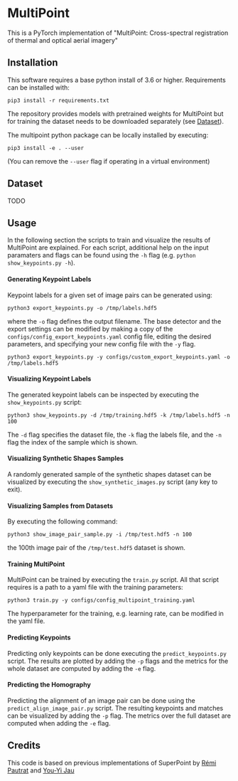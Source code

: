 
# MultiPoint
This is a PyTorch implementation of "MultiPoint: Cross-spectral registration of
thermal and optical aerial imagery"

## Installation
This software requires a base python install of 3.6 or higher.
Requirements can be installed with:
```
pip3 install -r requirements.txt
```

The repository provides models with pretrained weights for MultiPoint but for training the dataset needs to be downloaded separately (see [Dataset](#dataset)).

The multipoint python package can be locally installed by executing:
```
pip3 install -e . --user
```
(You can remove the `--user` flag if operating in a virtual environment)

## Dataset
TODO

## Usage
In the following section the scripts to train and visualize the results of MultiPoint are explained. For each script, additional help on the input paramaters and flags can be found using the `-h` flag (e.g. `python show_keypoints.py -h`).

#### Generating Keypoint Labels
Keypoint labels for a given set of image pairs can be generated using:

```
python3 export_keypoints.py -o /tmp/labels.hdf5
```

where the `-o` flag defines the output filename. The base detector and the export settings can be modified by making a copy of the `configs/config_export_keypoints.yaml` config file, editing the desired parameters, and specifying your new config file with the `-y` flag.
```
python3 export_keypoints.py -y configs/custom_export_keypoints.yaml -o /tmp/labels.hdf5
```


#### Visualizing Keypoint Labels
The generated keypoint labels can be inspected by executing the `show_keypoints.py` script:

```
python3 show_keypoints.py -d /tmp/training.hdf5 -k /tmp/labels.hdf5 -n 100
```

The `-d` flag specifies the dataset file, the `-k` flag the labels file, and the `-n` flag the index of the sample which is shown.

#### Visualizing Synthetic Shapes Samples
A randomly generated sample of the synthetic shapes dataset can be visualized by executing the `show_synthetic_images.py` script (any key to exit).

#### Visualizing Samples from Datasets
By executing the following command:
```
python3 show_image_pair_sample.py -i /tmp/test.hdf5 -n 100
```

the 100th image pair of the `/tmp/test.hdf5` dataset is shown.

#### Training MultiPoint
MultiPoint can be trained by executing the `train.py` script. All that script requires is a path to a yaml file with the training parameters:

```
python3 train.py -y configs/config_multipoint_training.yaml
```

The hyperparameter for the training, e.g. learning rate, can be modified in the yaml file.

#### Predicting Keypoints
Predicting only keypoints can be done executing the `predict_keypoints.py` script.
The results are plotted by adding the `-p` flags and the metrics for the whole dataset are computed by adding the `-e` flag.

#### Predicting the Homography
Predicting the alignment of an image pair can be done using the `predict_align_image_pair.py` script.
The resulting keypoints and matches can be visualized by adding the `-p` flag.
The metrics over the full dataset are computed when adding the `-e` flag.

## Credits
This code is based on previous implementations of SuperPoint by [Rémi Pautrat](https://github.com/rpautrat/SuperPoint) and  [You-Yi Jau](https://github.com/eric-yyjau/pytorch-superpoint)
